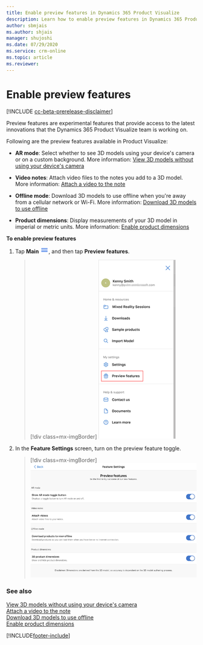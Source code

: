 ```yaml
---
title: Enable preview features in Dynamics 365 Product Visualize
description: Learn how to enable preview features in Dynamics 365 Product Visualize.
author: sbmjais
ms.author: shjais
manager: shujoshi
ms.date: 07/29/2020
ms.service: crm-online
ms.topic: article
ms.reviewer:
---
```


# Enable preview features

[!INCLUDE [cc-beta-prerelease-disclaimer](../includes/cc-beta-prerelease-disclaimer.md)]

Preview features are experimental features that provide access to the latest innovations that the Dynamics 365 Product Visualize team is working on.

Following are the preview features available in Product Visualize:

- **AR mode**: Select whether to see 3D models using your device's camera or on a custom background. More information: [View 3D models without using your device's camera](ar-mode.md)

- **Video notes**: Attach video files to the notes you add to a 3D model. More information: [Attach a video to the note](add-note.md#view-the-notes-added-to-a-model)

- **Offline mode**: Download 3D models to use offline when you're away from a cellular network or Wi-Fi. More information: [Download 3D models to use offline](download-models.md)

- **Product dimensions**: Display measurements of your 3D model in imperial or metric units. More information: [Enable product dimensions](product-dimensions.md)

**To enable preview features**

1. Tap **Main** ![Main menu](media/hamburger-icon.png "Main menu"), and then tap **Preview features**.

    > [!div class=mx-imgBorder]
    > ![Preview features](media/preview-features.png "Preview features")

2. In the **Feature Settings** screen, turn on the preview feature toggle.

    > [!div class=mx-imgBorder]
    > ![Feature settings screen](media/feature-settings-screen.png "Feature settings screen")

### See also

[View 3D models without using your device's camera](ar-mode.md)<br>
[Attach a video to the note](add-note.md#view-the-notes-added-to-a-model)<br>
[Download 3D models to use offline](download-models.md)<br>
[Enable product dimensions](product-dimensions.md)


[!INCLUDE[footer-include](../includes/footer-banner.md)]